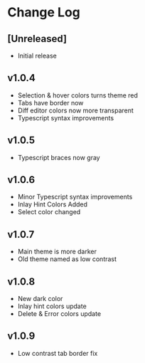 # Change Log

## [Unreleased]

- Initial release

## v1.0.4

- Selection & hover colors turns theme red
- Tabs have border now
- Diff editor colors now more transparent
- Typescript syntax improvements

## v1.0.5
- Typescript braces now gray

## v1.0.6
- Minor Typescript syntax improvements
- Inlay Hint Colors Added
- Select color changed

## v1.0.7
- Main theme is more darker
- Old theme named as low contrast

## v1.0.8
- New dark color
- Inlay hint colors update
- Delete & Error colors update

## v1.0.9
- Low contrast tab border fix
